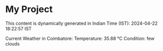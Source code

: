 # My Project

This content is dynamically generated in Indian Time (IST): 2024-04-22 18:22:57 IST


Current Weather in Coimbatore:
Temperature: 35.88 °C
Condition: few clouds
